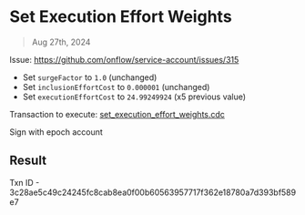 # Set Execution Effort Weights

> Aug 27th, 2024


Issue: https://github.com/onflow/service-account/issues/315

- Set `surgeFactor` to `1.0` (unchanged)
- Set `inclusionEffortCost` to `0.000001` (unchanged)
- Set `executionEffortCost` to `24.99249924` (x5 previous value)

Transaction to execute: [set_execution_effort_weights.cdc](../../../../templates/set_tx_fee_parameters.cdc)

Sign with epoch account

## Result

Txn ID - 3c28ae5c49c24245fc8cab8ea0f00b60563957717f362e18780a7d393bf589e7
